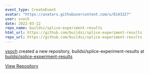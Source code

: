 ```yaml
---
event_type: CreateEvent
avatar: "https://avatars.githubusercontent.com/u/814322?"
user: vsoch
date: 2022-03-12
repo_name: buildsi/splice-experiment-results
html_url: https://github.com/buildsi/splice-experiment-results
repo_url: https://github.com/buildsi/splice-experiment-results
---
```


<a href='https://github.com/vsoch' target='_blank'>vsoch</a> created a new repository, buildsi/splice-experiment-results at <a href='https://github.com/buildsi/splice-experiment-results' target='_blank'>buildsi/splice-experiment-results</a>

<a href='https://github.com/buildsi/splice-experiment-results' target='_blank'>View Repository</a>